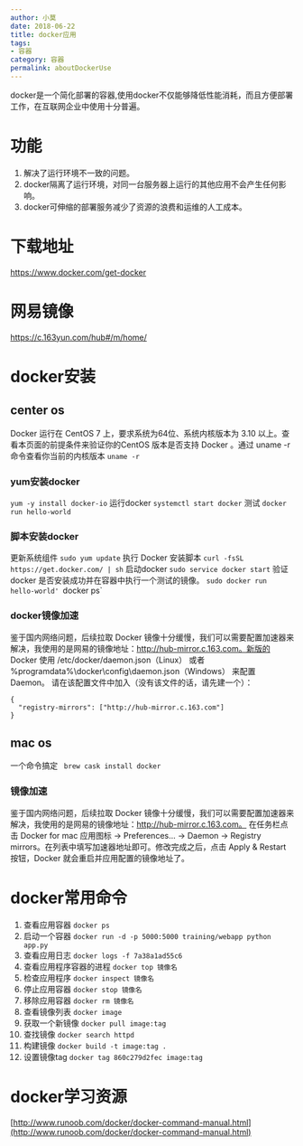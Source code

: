 ```yaml
---
author: 小莫
date: 2018-06-22
title: docker应用
tags:
- 容器
category: 容器
permalink: aboutDockerUse
---
```

docker是一个简化部署的容器,使用docker不仅能够降低性能消耗，而且方便部署工作，在互联网企业中使用十分普遍。
<!-- more -->

# 功能
1. 解决了运行环境不一致的问题。
2. docker隔离了运行环境，对同一台服务器上运行的其他应用不会产生任何影响。
3. docker可伸缩的部署服务减少了资源的浪费和运维的人工成本。

# 下载地址
https://www.docker.com/get-docker

# 网易镜像
https://c.163yun.com/hub#/m/home/

# docker安装

## center os
Docker 运行在 CentOS 7 上，要求系统为64位、系统内核版本为 3.10 以上。查看本页面的前提条件来验证你的CentOS 版本是否支持 Docker 。通过 uname -r 命令查看你当前的内核版本
`uname -r`

### yum安装docker
`yum -y install docker-io`
运行docker
`systemctl start docker`
测试
`docker run hello-world`

### 脚本安装docker
更新系统组件
`sudo yum update`
执行 Docker 安装脚本
`curl -fsSL https://get.docker.com/ | sh`
启动docker
`sudo service docker start`
验证 docker 是否安装成功并在容器中执行一个测试的镜像。
`sudo docker run hello-world'
`docker ps`

### docker镜像加速
鉴于国内网络问题，后续拉取 Docker 镜像十分缓慢，我们可以需要配置加速器来解决，我使用的是网易的镜像地址：http://hub-mirror.c.163.com。新版的 Docker 使用 /etc/docker/daemon.json（Linux） 或者 %programdata%\docker\config\daemon.json（Windows） 来配置 Daemon。
请在该配置文件中加入（没有该文件的话，请先建一个）：

```
{
  "registry-mirrors": ["http://hub-mirror.c.163.com"]
}
```


## mac os
一个命令搞定
` brew cask install docker`

### 镜像加速
鉴于国内网络问题，后续拉取 Docker 镜像十分缓慢，我们可以需要配置加速器来解决，我使用的是网易的镜像地址：http://hub-mirror.c.163.com。
在任务栏点击 Docker for mac 应用图标 -> Preferences... -> Daemon -> Registry mirrors。在列表中填写加速器地址即可。修改完成之后，点击 Apply & Restart 按钮，Docker 就会重启并应用配置的镜像地址了。

# docker常用命令
1. 查看应用容器 `docker ps`
2. 启动一个容器 `docker run -d -p 5000:5000 training/webapp python app.py`
3. 查看应用日志 `docker logs -f 7a38a1ad55c6`
4. 查看应用程序容器的进程 `docker top 镜像名`
5. 检查应用程序 `docker inspect 镜像名`
6. 停止应用容器 `docker stop 镜像名`
7. 移除应用容器 `docker rm 镜像名`
8. 查看镜像列表 `docker image`
9. 获取一个新镜像 `docker pull image:tag`
10. 查找镜像 `docker search httpd`
11. 构建镜像 `docker build -t image:tag .`
12. 设置镜像tag `docker tag 860c279d2fec image:tag`

# docker学习资源
[http://www.runoob.com/docker/docker-command-manual.html](http://www.runoob.com/docker/docker-command-manual.html)
